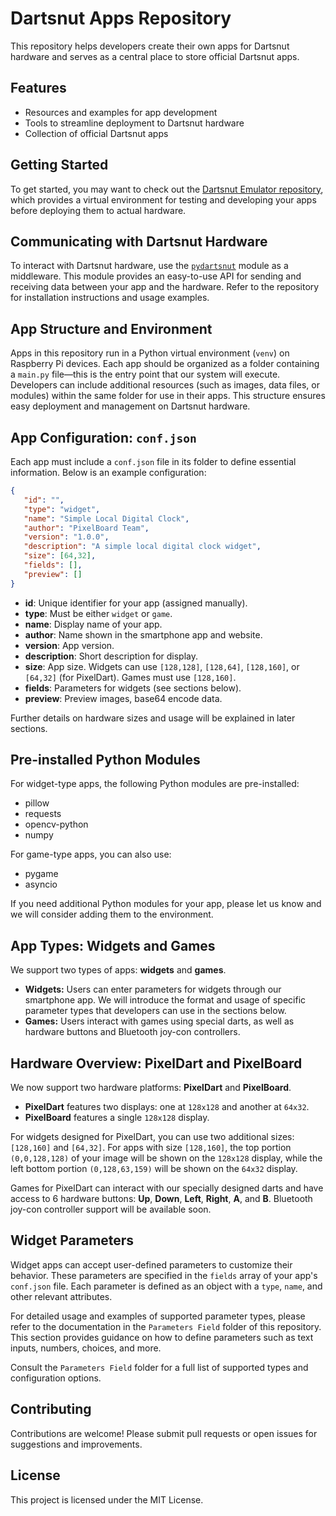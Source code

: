 # Dartsnut Apps Repository

This repository helps developers create their own apps for Dartsnut hardware and serves as a central place to store official Dartsnut apps.

## Features

- Resources and examples for app development
- Tools to streamline deployment to Dartsnut hardware
- Collection of official Dartsnut apps

## Getting Started

To get started, you may want to check out the [Dartsnut Emulator repository](https://github.com/Dartsnut/dartsnut_emulator.git), which provides a virtual environment for testing and developing your apps before deploying them to actual hardware.

## Communicating with Dartsnut Hardware

To interact with Dartsnut hardware, use the [`pydartsnut`](https://github.com/Dartsnut/pydartsnut.git) module as a middleware. This module provides an easy-to-use API for sending and receiving data between your app and the hardware. Refer to the repository for installation instructions and usage examples.

## App Structure and Environment

Apps in this repository run in a Python virtual environment (`venv`) on Raspberry Pi devices. Each app should be organized as a folder containing a `main.py` file—this is the entry point that our system will execute. Developers can include additional resources (such as images, data files, or modules) within the same folder for use in their apps. This structure ensures easy deployment and management on Dartsnut hardware.

## App Configuration: `conf.json`

Each app must include a `conf.json` file in its folder to define essential information. Below is an example configuration:

```json
{
   "id": "",
   "type": "widget",
   "name": "Simple Local Digital Clock",
   "author": "PixelBoard Team",
   "version": "1.0.0",
   "description": "A simple local digital clock widget",
   "size": [64,32],
   "fields": [],
   "preview": []
}
```

- **id**: Unique identifier for your app (assigned manually).
- **type**: Must be either `widget` or `game`.
- **name**: Display name of your app.
- **author**: Name shown in the smartphone app and website.
- **version**: App version.
- **description**: Short description for display.
- **size**: App size. Widgets can use `[128,128]`, `[128,64]`, `[128,160]`, or `[64,32]` (for PixelDart). Games must use `[128,160]`.
- **fields**: Parameters for widgets (see sections below).
- **preview**: Preview images, base64 encode data.

Further details on hardware sizes and usage will be explained in later sections.

## Pre-installed Python Modules

For widget-type apps, the following Python modules are pre-installed:
- pillow
- requests
- opencv-python
- numpy

For game-type apps, you can also use:
- pygame
- asyncio

If you need additional Python modules for your app, please let us know and we will consider adding them to the environment.

## App Types: Widgets and Games

We support two types of apps: **widgets** and **games**.
- **Widgets:** Users can enter parameters for widgets through our smartphone app. We will introduce the format and usage of specific parameter types that developers can use in the sections below.
- **Games:** Users interact with games using special darts, as well as hardware buttons and Bluetooth joy-con controllers.

## Hardware Overview: PixelDart and PixelBoard

We now support two hardware platforms: **PixelDart** and **PixelBoard**.

- **PixelDart** features two displays: one at `128x128` and another at `64x32`.
- **PixelBoard** features a single `128x128` display.

For widgets designed for PixelDart, you can use two additional sizes: `[128,160]` and `[64,32]`. For apps with size `[128,160]`, the top portion `(0,0,128,128)` of your image will be shown on the `128x128` display, while the left bottom portion `(0,128,63,159)` will be shown on the `64x32` display.

Games for PixelDart can interact with our specially designed darts and have access to 6 hardware buttons: **Up**, **Down**, **Left**, **Right**, **A**, and **B**. Bluetooth joy-con controller support will be available soon.

## Widget Parameters

Widget apps can accept user-defined parameters to customize their behavior. These parameters are specified in the `fields` array of your app's `conf.json` file. Each parameter is defined as an object with a `type`, `name`, and other relevant attributes.

For detailed usage and examples of supported parameter types, please refer to the documentation in the `Parameters Field` folder of this repository. This section provides guidance on how to define parameters such as text inputs, numbers, choices, and more.

Consult the `Parameters Field` folder for a full list of supported types and configuration options.

## Contributing

Contributions are welcome! Please submit pull requests or open issues for suggestions and improvements.

## License

This project is licensed under the MIT License.

